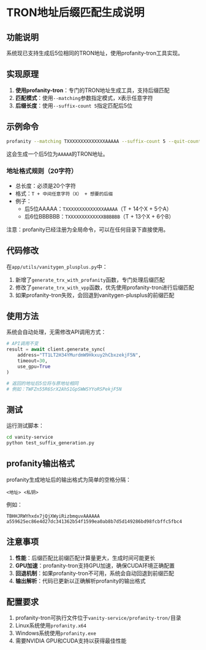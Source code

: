 # TRON地址后缀匹配生成说明

## 功能说明

系统现已支持生成后5位相同的TRON地址，使用profanity-tron工具实现。

## 实现原理

1. **使用profanity-tron**：专门的TRON地址生成工具，支持后缀匹配
2. **匹配模式**：使用`--matching`参数指定模式，`X`表示任意字符
3. **后缀长度**：使用`--suffix-count 5`指定匹配后5位

## 示例命令

```bash
profanity --matching TXXXXXXXXXXXXXXAAAAA --suffix-count 5 --quit-count 1
```

这会生成一个后5位为`AAAAA`的TRON地址。

### 地址格式规则（20字符）
- 总长度：必须是20个字符
- 格式：`T + 中间任意字符（X） + 想要的后缀`
- 例子：
  - 后5位AAAAA：`TXXXXXXXXXXXXXXAAAAA`（T + 14个X + 5个A）
  - 后6位BBBBBB：`TXXXXXXXXXXXXXBBBBBB`（T + 13个X + 6个B）

注意：profanity已经注册为全局命令，可以在任何目录下直接使用。

## 代码修改

在`app/utils/vanitygen_plusplus.py`中：

1. 新增了`generate_trx_with_profanity`函数，专门处理后缀匹配
2. 修改了`generate_trx_with_vpp`函数，优先使用profanity-tron进行后缀匹配
3. 如果profanity-tron失败，会回退到vanitygen-plusplus的前缀匹配

## 使用方法

系统会自动处理，无需修改API调用方式：

```python
# API调用不变
result = await client.generate_sync(
    address="TT1LT2H34YMurdmW9Hkxuy2hCbxzekjF5N",
    timeout=30,
    use_gpu=True
)

# 返回的地址后5位将与原地址相同
# 例如：TWFZn55R6SrX2AhS1GpSWWSYYoRSPekjF5N
```

## 测试

运行测试脚本：

```bash
cd vanity-service
python test_suffix_generation.py
```

## profanity输出格式

profanity生成地址后的输出格式为简单的空格分隔：
```
<地址> <私钥>
```

例如：
```
TBHHJRWYhxdx7jQjXWyiRizbmquvAAAAAA a559625ec86e4d27dc341362b54f1599ea0ab8b7d5d149286bd98fcbffc5fbc4
```

## 注意事项

1. **性能**：后缀匹配比前缀匹配计算量更大，生成时间可能更长
2. **GPU加速**：profanity-tron支持GPU加速，确保CUDA环境正确配置
3. **回退机制**：如果profanity-tron不可用，系统会自动回退到前缀匹配
4. **输出解析**：代码已更新以正确解析profanity的输出格式

## 配置要求

1. profanity-tron可执行文件位于`vanity-service/profanity-tron/`目录
2. Linux系统使用`profanity.x64`
3. Windows系统使用`profanity.exe`
4. 需要NVIDIA GPU和CUDA支持以获得最佳性能
